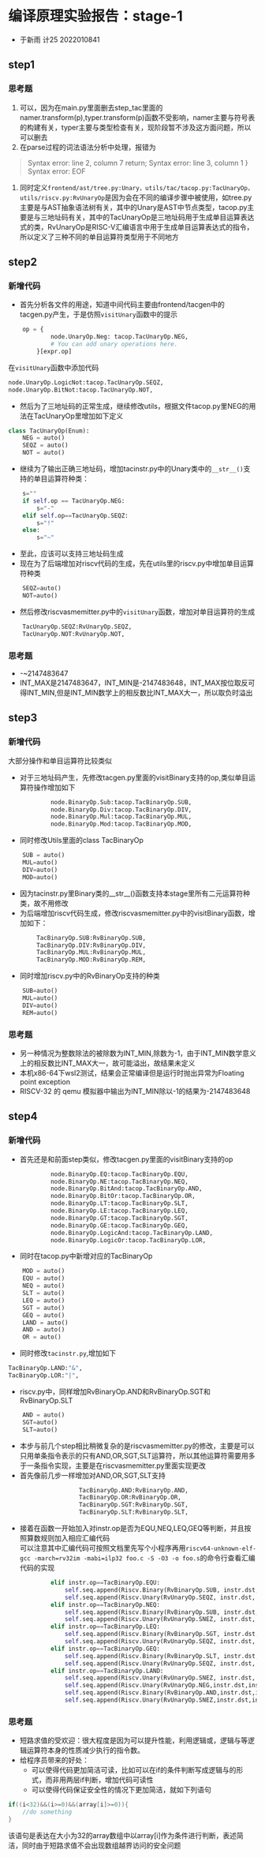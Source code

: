 # 编译原理实验报告：stage-1
- 于新雨 计25 2022010841
## step1
### 思考题
1. 可以，因为在main.py里面删去step_tac里面的namer.transform(p),typer.transform(p)函数不受影响，namer主要与符号表的构建有关，typer主要与类型检查有关，现阶段暂不涉及这方面问题，所以可以删去  
2. 在parse过程的词法语法分析中处理，报错为
> Syntax error: line 2, column 7
> return;
> Syntax error: line 3, column 1
> \}
> Syntax error: EOF
1. 同时定义`frontend/ast/tree.py:Unary，utils/tac/tacop.py:TacUnaryOp，utils/riscv.py:RvUnaryOp`是因为会在不同的编译步骤中被使用，如tree.py主要是与AST抽象语法树有关，其中的Unary是AST中节点类型，tacop.py主要是与三地址码有关，其中的TacUnaryOp是三地址码用于生成单目运算表达式的类，RvUnaryOp是RISC-V汇编语言中用于生成单目运算表达式的指令，所以定义了三种不同的单目运算符类型用于不同地方  
## step2
### 新增代码
- 首先分析各文件的用途，知道中间代码主要由frontend/tacgen中的tacgen.py产生，于是仿照`visitUnary`函数中的提示  
```py
    op = {
            node.UnaryOp.Neg: tacop.TacUnaryOp.NEG,
            # You can add unary operations here.
        }[expr.op]
```   
在`visitUnary`函数中添加代码
```py
node.UnaryOp.LogicNot:tacop.TacUnaryOp.SEQZ,
node.UnaryOp.BitNot:tacop.TacUnaryOp.NOT,
```
- 然后为了三地址码的正常生成，继续修改utils，根据文件tacop.py里NEG的用法在TacUnaryOp里增加如下定义    
```py
class TacUnaryOp(Enum):
    NEG = auto()
    SEQZ = auto()
    NOT = auto()
```
- 继续为了输出正确三地址码，增加tacinstr.py中的Unary类中的`__str__()`支持的单目运算符种类：  
```py
    s=""
    if self.op == TacUnaryOp.NEG:
        s="-"
    elif self.op==TacUnaryOp.SEQZ:
        s="!"
    else:
        s="~"
```
- 至此，应该可以支持三地址码生成
- 现在为了后端增加对riscv代码的生成，先在utils里的riscv.py中增加单目运算符种类  
```py
    SEQZ=auto()
    NOT=auto()
```
- 然后修改riscvasmemitter.py中的`visitUnary`函数，增加对单目运算符的生成  
```py
    TacUnaryOp.SEQZ:RvUnaryOp.SEQZ,
    TacUnaryOp.NOT:RvUnaryOp.NOT,
```

### 思考题
- -~2147483647
- INT_MAX是2147483647，INT_MIN是-2147483648，INT_MAX按位取反可得INT_MIN,但是INT_MIN数学上的相反数比INT_MAX大一，所以取负时溢出  

## step3
### 新增代码
大部分操作和单目运算符比较类似
- 对于三地址码产生，先修改tacgen.py里面的visitBinary支持的op,类似单目运算符操作增加如下  
```py
            node.BinaryOp.Sub:tacop.TacBinaryOp.SUB,
            node.BinaryOp.Div:tacop.TacBinaryOp.DIV,
            node.BinaryOp.Mul:tacop.TacBinaryOp.MUL,
            node.BinaryOp.Mod:tacop.TacBinaryOp.MOD,
```
- 同时修改Utils里面的class TacBinaryOp  
```py
    SUB = auto()
    MUL=auto()
    DIV=auto()
    MOD=auto()
```
- 因为tacinstr.py里Binary类的__str__()函数支持本stage里所有二元运算符种类，故不用修改  
- 为后端增加riscv代码生成，修改riscvasmemitter.py中的visitBinary函数，增加如下：
```py
        TacBinaryOp.SUB:RvBinaryOp.SUB,
        TacBinaryOp.DIV:RvBinaryOp.DIV,
        TacBinaryOp.MUL:RvBinaryOp.MUL,
        TacBinaryOp.MOD:RvBinaryOp.REM,
```
- 同时增加riscv.py中的RvBinaryOp支持的种类
```py
    SUB=auto()
    MUL=auto()
    DIV=auto()
    REM=auto()
```

### 思考题
- 另一种情况为整数除法的被除数为INT_MIN,除数为-1，由于INT_MIN数学意义上的相反数比INT_MAX大一，故可能溢出，故结果未定义
- 本机x86-64下wsl2测试，结果会正常编译但是运行时抛出异常为Floating point exception  
- RISCV-32 的 qemu 模拟器中输出为INT_MIN除以-1的结果为-2147483648

## step4
### 新增代码
- 首先还是和前面step类似，修改tacgen.py里面的visitBinary支持的op  
```py
            node.BinaryOp.EQ:tacop.TacBinaryOp.EQU,
            node.BinaryOp.NE:tacop.TacBinaryOp.NEQ,
            node.BinaryOp.BitAnd:tacop.TacBinaryOp.AND,
            node.BinaryOp.BitOr:tacop.TacBinaryOp.OR,
            node.BinaryOp.LT:tacop.TacBinaryOp.SLT,
            node.BinaryOp.LE:tacop.TacBinaryOp.LEQ,
            node.BinaryOp.GT:tacop.TacBinaryOp.SGT,
            node.BinaryOp.GE:tacop.TacBinaryOp.GEQ,
            node.BinaryOp.LogicAnd:tacop.TacBinaryOp.LAND,
            node.BinaryOp.LogicOr:tacop.TacBinaryOp.LOR,
```
- 同时在tacop.py中新增对应的TacBinaryOp  
```py
    MOD = auto()
    EQU = auto()
    NEQ = auto()
    SLT = auto()
    LEQ = auto()
    SGT = auto()
    GEQ = auto()
    LAND = auto()
    AND = auto()
    OR = auto()
```

- 同时修改`tacinstr.py`,增加如下

```py
TacBinaryOp.LAND:"&",
TacBinaryOp.LOR:"|",  
```
- riscv.py中，同样增加RvBinaryOp.AND和RvBinaryOp.SGT和RvBinaryOp.SLT  
```py
    AND = auto()
    SGT=auto()
    SLT=auto()
```
- 本步与前几个step相比稍微复杂的是riscvasmemitter.py的修改，主要是可以只用单条指令表示的只有AND,OR,SGT,SLT运算符，所以其他运算符需要用多于一条指令实现，主要是在riscvasmemitter.py里面实现更改  
- 首先像前几步一样增加对AND,OR,SGT,SLT支持
```py
                    TacBinaryOp.AND:RvBinaryOp.AND,
                    TacBinaryOp.OR:RvBinaryOp.OR,
                    TacBinaryOp.SGT:RvBinaryOp.SGT,
                    TacBinaryOp.SLT:RvBinaryOp.SLT,
```
- 接着在函数一开始加入对instr.op是否为EQU,NEQ,LEQ,GEQ等判断，并且按照算数规则加入相应汇编代码  
可以注意其中汇编代码可按照文档里先写个小程序再用`riscv64-unknown-elf-gcc -march=rv32im -mabi=ilp32 foo.c -S -O3 -o foo.s`的命令行查看汇编代码的实现  
```py
            elif instr.op==TacBinaryOp.EQU:
                self.seq.append(Riscv.Binary(RvBinaryOp.SUB, instr.dst, instr.lhs, instr.rhs))
                self.seq.append(Riscv.Unary(RvUnaryOp.SEQZ, instr.dst, instr.dst))
            elif instr.op==TacBinaryOp.NEQ:
                self.seq.append(Riscv.Binary(RvBinaryOp.SUB, instr.dst, instr.lhs, instr.rhs))
                self.seq.append(Riscv.Unary(RvUnaryOp.SNEZ, instr.dst, instr.dst))
            elif instr.op==TacBinaryOp.LEQ:
                self.seq.append(Riscv.Binary(RvBinaryOp.SGT, instr.dst, instr.lhs, instr.rhs))
                self.seq.append(Riscv.Unary(RvUnaryOp.SEQZ, instr.dst, instr.dst))
            elif instr.op==TacBinaryOp.GEQ:
                self.seq.append(Riscv.Binary(RvBinaryOp.SLT, instr.dst, instr.lhs, instr.rhs))
                self.seq.append(Riscv.Unary(RvUnaryOp.SEQZ, instr.dst, instr.dst))
            elif instr.op==TacBinaryOp.LAND:
                self.seq.append(Riscv.Unary(RvUnaryOp.SNEZ, instr.dst, instr.lhs))
                self.seq.append(Riscv.Unary(RvUnaryOp.NEG,instr.dst,instr.dst))
                self.seq.append(Riscv.Binary(RvBinaryOp.AND,instr.dst,instr.dst,instr.rhs))
                self.seq.append(Riscv.Unary(RvUnaryOp.SNEZ,instr.dst,instr.dst))
```
### 思考题
- 短路求值的受欢迎：很大程度是因为可以提升性能，利用逻辑或，逻辑与等逻辑运算符本身的性质减少执行的指令数。  
- 给程序员带来的好处：
  - 可以使得代码更加简洁可读，比如可以在if的条件判断写成逻辑与的形式，而非用两层if判断，增加代码可读性  
  - 可以使得代码保证安全性的情况下更加简洁，就如下列语句
```c
if((i<32)&&(i>=0)&&(array[i]>=0)){
    //do something
}
```
该语句是表达在大小为32的array数组中以array[i]作为条件进行判断，表述简洁，同时由于短路求值不会出现数组越界访问的安全问题  